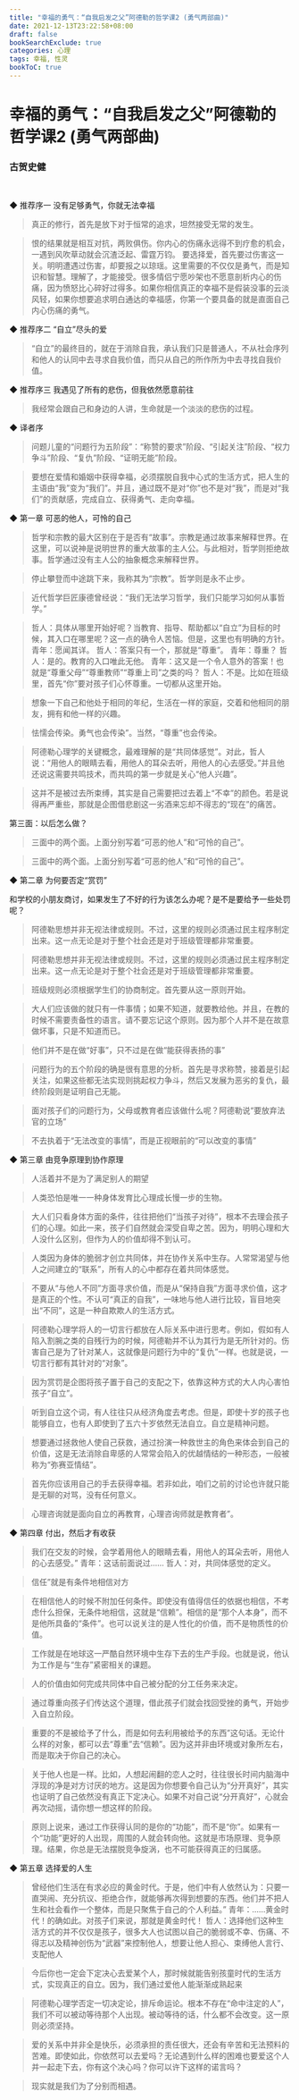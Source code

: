 ```yaml
---
title: "幸福的勇气：“自我启发之父”阿德勒的哲学课2 (勇气两部曲)"
date: 2021-12-13T23:22:58+08:00
draft: false
bookSearchExclude: true
categories: 心理
tags: 幸福, 性灵
bookToC: true
---
```


# 幸福的勇气：“自我启发之父”阿德勒的哲学课2 (勇气两部曲)
### 古贺史健

<br/>


◆ 推荐序一 没有足够勇气，你就无法幸福

> 真正的修行，首先是放下对于恒常的追求，坦然接受无常的发生。

> 恨的结果就是相互对抗，两败俱伤。你内心的伤痛永远得不到疗愈的机会，一遇到风吹草动就会沉渣泛起、雷霆万钧。
要选择爱，首先要过伤害这一关。明明遭遇过伤害，却要报之以琼瑶。这里需要的不仅仅是勇气，而是知识和智慧。理解了，才能接受。很多情侣宁愿吵架也不愿意剖析内心的伤痛，因为愤怒比心碎好过得多。如果你相信真正的幸福不是假装没事的云淡风轻，如果你想要追求明白通达的幸福感，你第一个要具备的就是直面自己内心伤痛的勇气。


◆ 推荐序二 “自立”尽头的爱

> “自立”的最终目的，就在于消除自我，承认我们只是普通人，不从社会序列和他人的认同中去寻求自我价值，而只从自己的所作所为中去寻找自我价值。


◆ 推荐序三 我遇见了所有的悲伤，但我依然愿意前往

> 我经常会跟自己和身边的人讲，生命就是一个淡淡的悲伤的过程。


◆ 译者序

> 问题儿童的“问题行为五阶段”：“称赞的要求”阶段、“引起关注”阶段、“权力争斗”阶段、“复仇”阶段、“证明无能”阶段。

> 要想在爱情和婚姻中获得幸福，必须摆脱自我中心式的生活方式，把人生的主语由“我”变为“我们”。并且，通过既不是对“你”也不是对“我”，而是对“我们”的贡献感，完成自立、获得勇气、走向幸福。


◆ 第一章 可恶的他人，可怜的自己

> 哲学和宗教的最大区别在于是否有“故事”。宗教是通过故事来解释世界。在这里，可以说神是说明世界的重大故事的主人公。与此相对，哲学则拒绝故事。哲学通过没有主人公的抽象概念来解释世界。

> 停止攀登而中途跳下来，我称其为“宗教”。哲学则是永不止步。

> 近代哲学巨匠康德曾经说：“我们无法学习哲学，我们只能学习如何从事哲学。”

> 哲人：具体从哪里开始好呢？当教育、指导、帮助都以“自立”为目标的时候，其入口在哪里呢？这一点的确令人苦恼。但是，这里也有明确的方针。
青年：愿闻其详。
哲人：答案只有一个，那就是“尊重”。
青年：尊重？
哲人：是的。教育的入口唯此无他。
青年：这又是一个令人意外的答案！也就是“尊重父母”“尊重教师”“尊重上司”之类的吗？
哲人：不是。比如在班级里，首先“你”要对孩子们心怀尊重。一切都从这里开始。

> 想象一下自己和他处于相同的年纪，生活在一样的家庭，交着和他相同的朋友，拥有和他一样的兴趣。

> 怯懦会传染。勇气也会传染”。当然，“尊重”也会传染。

> 阿德勒心理学的关键概念，最难理解的是“共同体感觉”。对此，哲人说：“用他人的眼睛去看，用他人的耳朵去听，用他人的心去感受。”并且他还说这需要共鸣技术，而共鸣的第一步就是关心“他人兴趣”。

> 这并不是被过去所束缚，其实是自己需要把过去着上“不幸”的颜色。若是说得再严重些，那就是企图借悲剧这一劣酒来忘却不得志的“现在”的痛苦。

第三面：以后怎么做？
> 三面中的两个面。上面分别写着“可恶的他人”和“可怜的自己”。

> 三面中的两个面。上面分别写着“可恶的他人”和“可怜的自己”。


◆ 第二章 为何要否定“赏罚”

和学校的小朋友商讨，如果发生了不好的行为该怎么办呢？是不是要给予一些处罚呢？
> 阿德勒思想并非无视法律或规则。不过，这里的规则必须通过民主程序制定出来。这一点无论是对于整个社会还是对于班级管理都非常重要。

> 阿德勒思想并非无视法律或规则。不过，这里的规则必须通过民主程序制定出来。这一点无论是对于整个社会还是对于班级管理都非常重要。

> 班级规则必须根据学生们的协商制定。首先要从这一原则开始。

> 大人们应该做的就只有一件事情；如果不知道，就要教给他。并且，在教的时候不需要责备性的语言。请不要忘记这个原则。因为那个人并不是在故意做坏事，只是不知道而已。

> 他们并不是在做“好事”，只不过是在做“能获得表扬的事”

> 问题行为的五个阶段的确是很有意思的分析。首先是寻求称赞，接着是引起关注，如果这些都无法实现则挑起权力争斗，然后又发展为恶劣的复仇，最终阶段则是证明自己无能。

> 面对孩子们的问题行为，父母或教育者应该做什么呢？阿德勒说“要放弃法官的立场”

> 不去执着于“无法改变的事情”，而是正视眼前的“可以改变的事情”


◆ 第三章 由竞争原理到协作原理

> 人活着并不是为了满足别人的期望

> 人类恐怕是唯一一种身体发育比心理成长慢一步的生物。

> 大人们只看身体方面的条件，往往把他们“当孩子对待”，根本不去理会孩子们的心理。如此一来，孩子们自然就会深受自卑之苦。因为，明明心理和大人没什么区别，但作为人的价值却得不到认可。

> 人类因为身体的脆弱才创立共同体，并在协作关系中生存。人常常渴望与他人之间建立的“联系”，所有人的心中都存在着共同体感觉。

> 不要从“与他人不同”方面寻求价值，而是从“保持自我”方面寻求价值，这才是真正的个性。不认可“真正的自我”，一味地与他人进行比较，盲目地突出“不同”，这是一种自欺欺人的生活方式。

> 阿德勒心理学将人的一切言行都放在人际关系中进行思考。例如，假如有人陷入割腕之类的自残行为的时候，阿德勒并不认为其行为是无所针对的。伤害自己是为了针对某人，这就像是问题行为中的“复仇”一样。也就是说，一切言行都有其针对的“对象”。

> 因为赏罚是企图将孩子置于自己的支配之下，依靠这种方式的大人内心害怕孩子“自立”。

> 听到自立这个词，有人往往只从经济角度去考虑。但是，即使十岁的孩子也能够自立，也有人即使到了五六十岁依然无法自立。自立是精神问题。

> 想要通过拯救他人使自己获救，通过扮演一种救世主的角色来体会到自己的价值，这是无法消除自卑感的人常常会陷入的优越情结的一种形态，一般被称为“弥赛亚情结”。

> 首先你应该用自己的手去获得幸福。若非如此，咱们之前的讨论也许就只能是无聊的对骂，没有任何意义。

> 心理咨询就是面向自立的再教育，心理咨询师就是教育者”。


◆ 第四章 付出，然后才有收获

> 我们在交友的时候，会学着用他人的眼睛去看，用他人的耳朵去听，用他人的心去感受。”
青年：这话前面说过……
哲人：对，共同体感觉的定义。

> 信任”就是有条件地相信对方

> 在相信他人的时候不附加任何条件。即使没有值得信任的依据也相信，不考虑什么担保，无条件地相信，这就是“信赖”。相信的是“那个人本身”，而不是他所具备的“条件”。也可以说关注的是人性化的价值，而不是物质性的价值。

> 工作就是在地球这一严酷自然环境中生存下去的生产手段。也就是说，他认为工作是与“生存”紧密相关的课题。

> 人的价值由如何完成共同体中自己被分配的分工任务来决定。

> 通过尊重向孩子们传达这个道理，借此孩子们就会找回受挫的勇气，开始步入自立阶段。

> 重要的不是被给予了什么，而是如何去利用被给予的东西”这句话。无论什么样的对象，都可以去“尊重”去“信赖”。因为这并非由环境或对象所左右，而是取决于你自己的决心。

> 关于他人也是一样。比如，人想起闹翻的恋人之时，往往很长时间内脑海中浮现的净是对方讨厌的地方。这是因为你想要令自己认为“分开真好”，其实也证明了自己依然没有真正下定决心。如果不对自己说“分开真好”，心就会再次动摇，请你想一想这样的阶段。

> 原则上说来，通过工作获得认同的是你的“功能”，而不是“你”。如果有一个“功能”更好的人出现，周围的人就会转向他。这就是市场原理、竞争原理。结果，你总是无法摆脱竞争旋涡，也不可能获得真正的归属感。


◆ 第五章 选择爱的人生

> 曾经他们生活在有求必应的黄金时代。于是，他们中有人依然认为：只要一直哭闹、充分抗议、拒绝合作，就能够再次得到想要的东西。他们并不把人生和社会看作一个整体，而是只聚焦于自己的个人利益。”
青年：……黄金时代！的确如此。对孩子们来说，那就是黄金时代！
哲人：选择他们这种生活方式的并不仅仅是孩子，很多大人也试图以自己的脆弱或不幸、伤痛、不得志以及精神创伤为“武器”来控制他人，想要让他人担心、束缚他人言行、支配他人

> 今后你也一定会下定决心去爱某个人，那时候就能告别孩童时代的生活方式，实现真正的自立。因为，我们通过爱他人能渐渐成熟起来

> 阿德勒心理学否定一切决定论，排斥命运论。根本不存在“命中注定的人”，我们不可以被动等待那个人出现。被动等待的话，什么都不会改变。这一原则必须坚持。

> 爱的关系中并非全是快乐，必须承担的责任很大，还会有辛苦和无法预料的苦难。即使如此，你依然可以去爱吗？无论遇到什么样的困难也要爱这个人并一起走下去，你有这个决心吗？你可以许下这样的诺言吗？

> 现实就是我们为了分别而相遇。

